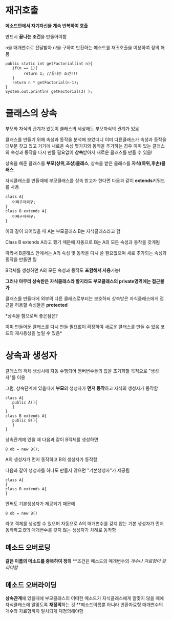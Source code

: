 # 재귀호출
**메소드안에서 자기자신을 계속 반복하여 호출**

반드시 **끝나는 조건**을 만들어야함

n을 매개변수로 전달받아 n!을 구하여 반환하는 메소드를 재귀호출을 이용하여 정의 해봄 
```
public static int getFactorial(int n){
   if(n == 1){
        return 1; //끝나는 조건!!!    
   }
   return n * getFactorial(n-1);
}
System.out.println( getFactorial(3) ); 
```
# 클래스의 상속
부모와 자식의 관계가 있듯이 클래스의 세상에도 부모자식의 관계가 있음

클래스를 만들기 위해 속성과 동작을 분석해 보았더니 이미 다른클래스가 속성과 동작을 대부분 갖고 있고 거기에 새로운 속성 몇가지와 동작을 추가하는 경우
이미 있는 클래스의 속성과 동작을 다시 만들 필요없이 **상속**받아서 새로운 클래스를 만들 수 있음!

상속을 해준 클래스를 **부모(상위,조상)클래스**, 
상속을 받은 클래스를 **자식(하위,후손)클래스**

자식클래스를 만들때에 부모클래스를 상속 받고자 한다면 다음과 같이 **extends**키워드를 사용
```
class A{
   어쩌구저쩌구;
}
class B extends A{
   어쩌구저쩌구;
}
```
이와 같이 되어있을 때 A는 부모클래스 B는 자식클래스라고 함

Class B extends A라고 했기 때문에 자동으로 B는 A의 모든 속성과 동작을 갖게됨

따라서 B클래스 안에서는 A의 속성 및 동작을 다시 쓸 필요없으며 새로 추가되는 속성과 동작을 만들면 됨

B객체를 생성하면 A의 모든 속성과 동작도 **포함해서 사용**가능!

**그러나 아무리 상속받은 자식클래스라 할지라도 부모클래스의 private영역에는 접근불가**

클래스를 만들때에 외부의 다른 클래스로부터는 보호하되 상속받은 자식클래스에게 접근을 허용할 속성들은 **protected**

*상속을 함으로써 좋은점은?

이미 만들어둔 클래스를 다시 만들 필요없이 확장하여 새로운 클래스를 만들 수 있음
코드의 재사용성을 높일 수 있음*

# 상속과 생성자
클래스의 객체 생성시에 자동 수행되어 멤버변수들의 값을 초기화할 목적으로 "생성자"를 이용

그럼, 상속단계에 있을때에 **부모**의 생성자가 **먼저 동작**하고 자식의 생성자가 동작함
```
class A{
   public A(){
   }
}
class B extends A{
   public B(){
   }
}
```
상속관계에 있을 때 다음과 같이 B객체를 생성하면 

`B ob = new B();`

A의 생성자가 먼저 동작하고 B의 생성자가 동작함 

다음과 같이 생성자를 하나도 만들지 않으면 "기본생성자"가 제공됨
```
class A{
}
class B extends A{
}
```
안써도 기본생성자가 제공되기 때문에 

`B ob = new B()`

라고 객체를 생성할 수 있으며 자동으로 A의 매개변수를 갖지 않는 기본 생성자가 먼저 동작하고 B의 매개변수를 갖지 않는 생성자가 차례로 동작함 

## 메소드 오버로딩
**같은 이름의 메소드를 중복하여 정의**
**조건은 메소드의 매개변수의 *개수나 자료형이 달라야함*

## 메소드 오버라이딩
**상속관계**에 있을때에 부모클래스의 어떠한 메소드가 자식클래스에게 알맞지 않을 때에 자식클래스에 알맞도록 **재정의**하는 것 
**메소드이름뿐 아니라 반환자료형 매개변수의 개수와 자료형까지 일치되게 재정의해야함
